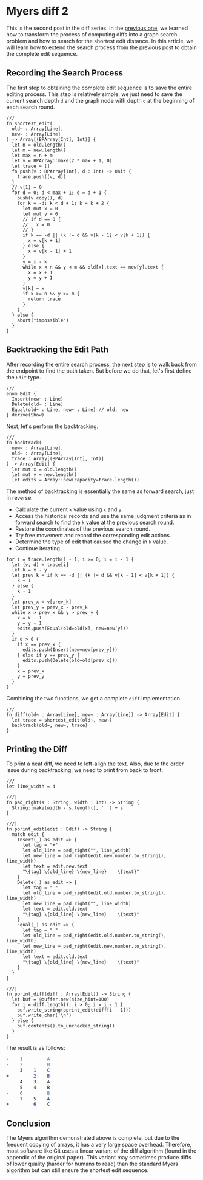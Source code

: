 # Myers diff 2

This is the second post in the diff series. In the [previous one](myers-diff.md), we learned how to transform the process of computing diffs into a graph search problem and how to search for the shortest edit distance. In this article, we will learn how to extend the search process from the previous post to obtain the complete edit sequence.

## Recording the Search Process

The first step to obtaining the complete edit sequence is to save the entire editing process. This step is relatively simple; we just need to save the current search depth `d` and the graph node with depth `d` at the beginning of each search round.

```moonbit
///
fn shortest_edit(
  old~ : Array[Line],
  new~ : Array[Line]
) -> Array[(BPArray[Int], Int)] {
  let n = old.length()
  let m = new.length()
  let max = n + m
  let v = BPArray::make(2 * max + 1, 0)
  let trace = []
  fn push(v : BPArray[Int], d : Int) -> Unit {
    trace.push((v, d))
  }
  // v[1] = 0
  for d = 0; d < max + 1; d = d + 1 {
    push(v.copy(), d)
    for k = -d; k < d + 1; k = k + 2 {
      let mut x = 0
      let mut y = 0
      // if d == 0 {
      //   x = 0
      // }
      if k == -d || (k != d && v[k - 1] < v[k + 1]) {
        x = v[k + 1]
      } else {
        x = v[k - 1] + 1
      }
      y = x - k
      while x < n && y < m && old[x].text == new[y].text {
        x = x + 1
        y = y + 1
      }
      v[k] = x
      if x >= n && y >= m {
        return trace
      }
    }
  } else {
    abort("impossible")
  }
}
```

## Backtracking the Edit Path

After recording the entire search process, the next step is to walk back from the endpoint to find the path taken. But before we do that, let's first define the `Edit` type.

```moonbit
///
enum Edit {
  Insert(new~ : Line)
  Delete(old~ : Line)
  Equal(old~ : Line, new~ : Line) // old, new
} derive(Show)
```

Next, let's perform the backtracking.

```moonbit
///
fn backtrack(
  new~ : Array[Line],
  old~ : Array[Line],
  trace : Array[(BPArray[Int], Int)]
) -> Array[Edit] {
  let mut x = old.length()
  let mut y = new.length()
  let edits = Array::new(capacity=trace.length())
```

The method of backtracking is essentially the same as forward search, just in reverse.

- Calculate the current `k` value using `x` and `y`.
- Access the historical records and use the same judgment criteria as in forward search to find the `k` value at the previous search round.
- Restore the coordinates of the previous search round.
- Try free movement and record the corresponding edit actions.
- Determine the type of edit that caused the change in `k` value.
- Continue iterating.

```moonbit
for i = trace.length() - 1; i >= 0; i = i - 1 {
  let (v, d) = trace[i]
  let k = x - y
  let prev_k = if k == -d || (k != d && v[k - 1] < v[k + 1]) {
    k + 1
  } else {
    k - 1
  }
  let prev_x = v[prev_k]
  let prev_y = prev_x - prev_k
  while x > prev_x && y > prev_y {
    x = x - 1
    y = y - 1
    edits.push(Equal(old=old[x], new=new[y]))
  }
  if d > 0 {
    if x == prev_x {
      edits.push(Insert(new=new[prev_y]))
    } else if y == prev_y {
      edits.push(Delete(old=old[prev_x]))
    }
    x = prev_x
    y = prev_y
  }
}
```

Combining the two functions, we get a complete `diff` implementation.

```moonbit
///
fn diff(old~ : Array[Line], new~ : Array[Line]) -> Array[Edit] {
  let trace = shortest_edit(old~, new~)
  backtrack(old~, new~, trace)
}
```

## Printing the Diff

To print a neat diff, we need to left-align the text. Also, due to the order issue during backtracking, we need to print from back to front.

```moonbit
///
let line_width = 4

///|
fn pad_right(s : String, width : Int) -> String {
  String::make(width - s.length(), ' ') + s
}

///|
fn pprint_edit(edit : Edit) -> String {
  match edit {
    Insert(_) as edit => {
      let tag = "+"
      let old_line = pad_right("", line_width)
      let new_line = pad_right(edit.new.number.to_string(), line_width)
      let text = edit.new.text
      "\{tag} \{old_line} \{new_line}    \{text}"
    }
    Delete(_) as edit => {
      let tag = "-"
      let old_line = pad_right(edit.old.number.to_string(), line_width)
      let new_line = pad_right("", line_width)
      let text = edit.old.text
      "\{tag} \{old_line} \{new_line}    \{text}"
    }
    Equal(_) as edit => {
      let tag = " "
      let old_line = pad_right(edit.old.number.to_string(), line_width)
      let new_line = pad_right(edit.new.number.to_string(), line_width)
      let text = edit.old.text
      "\{tag} \{old_line} \{new_line}    \{text}"
    }
  }
}

///|
fn pprint_diff(diff : Array[Edit]) -> String {
  let buf = @buffer.new(size_hint=100)
  for i = diff.length(); i > 0; i = i - 1 {
    buf.write_string(pprint_edit(diff[i - 1]))
    buf.write_char('\n')
  } else {
    buf.contents().to_unchecked_string()
  }
}
```

The result is as follows:

```diff
-    1         A
-    2         B
     3    1    C
+         2    B
     4    3    A
     5    4    B
-    6         B
     7    5    A
+         6    C
```

## Conclusion

The Myers algorithm demonstrated above is complete, but due to the frequent copying of arrays, it has a very large space overhead. Therefore, most software like Git uses a linear variant of the diff algorithm (found in the appendix of the original paper). This variant may sometimes produce diffs of lower quality (harder for humans to read) than the standard Myers algorithm but can still ensure the shortest edit sequence.
